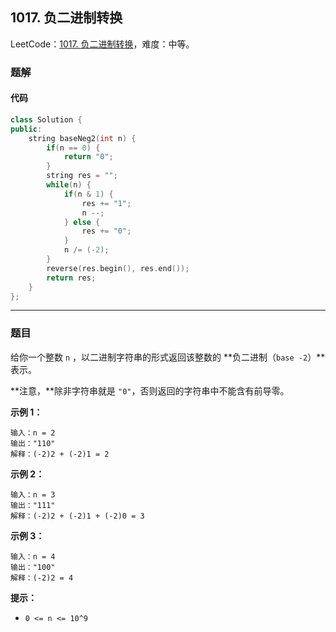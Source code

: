 ## 1017. 负二进制转换

LeetCode：[1017. 负二进制转换](https://leetcode.cn/problems/convert-to-base-2/)，难度：中等。

### 题解

#### 代码

```c++
class Solution {
public:
    string baseNeg2(int n) {
        if(n == 0) {
            return "0";
        }
        string res = "";
        while(n) {
            if(n & 1) {
                res += "1";
                n --;
            } else {
                res += "0";
            }
            n /= (-2);
        }
        reverse(res.begin(), res.end());
        return res;
    }
};
```



---



### 题目

给你一个整数 `n` ，以二进制字符串的形式返回该整数的 **负二进制（`base -2`）**表示。

**注意，**除非字符串就是 `"0"`，否则返回的字符串中不能含有前导零。

 

**示例 1：**

```
输入：n = 2
输出："110"
解释：(-2)2 + (-2)1 = 2
```

**示例 2：**

```
输入：n = 3
输出："111"
解释：(-2)2 + (-2)1 + (-2)0 = 3
```

**示例 3：**

```
输入：n = 4
输出："100"
解释：(-2)2 = 4
```

 

**提示：**

- `0 <= n <= 10^9`


